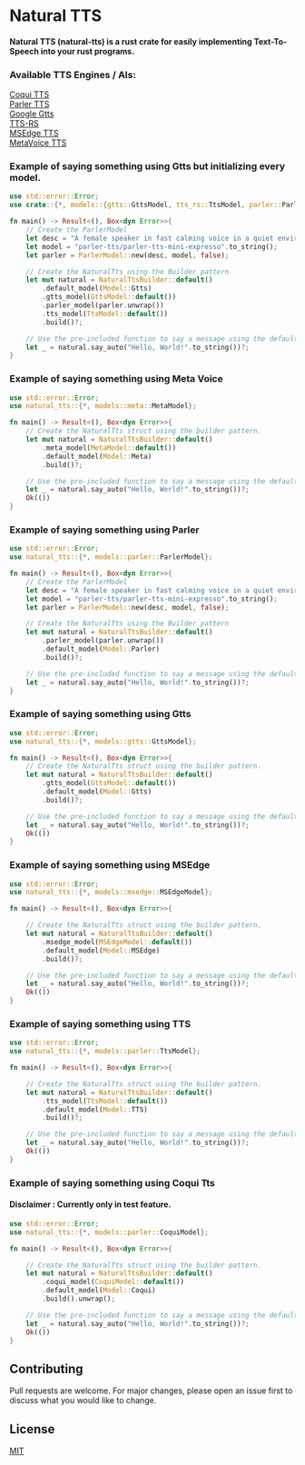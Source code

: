 # Natural TTS

#### Natural TTS (natural-tts) is a rust crate for easily implementing Text-To-Speech into your rust programs.

### Available TTS Engines / AIs:
[Coqui TTS](https://github.com/coqui-ai/TTS)\
[Parler TTS](https://github.com/huggingface/parler-tts)\
[Google Gtts](https://github.com/pndurette/gTTS)\
[TTS-RS](https://github.com/ndarilek/tts-rs)\
[MSEdge TTS](https://github.com/hs-CN/msedge-tts)\
[MetaVoice TTS](https://github.com/metavoiceio/metavoice-src)

### Example of saying something using Gtts but initializing every model.

```Rust
use std::error::Error;
use crate::{*, models::{gtts::GttsModel, tts_rs::TtsModel, parler::ParlerModel, msedge::MSEdgeModel}};

fn main() -> Result<(), Box<dyn Error>>{
    // Create the ParlerModel
    let desc = "A female speaker in fast calming voice in a quiet environment".to_string();
    let model = "parler-tts/parler-tts-mini-expresso".to_string();
    let parler = ParlerModel::new(desc, model, false);

    // Create the NaturalTts using the Builder pattern
    let mut natural = NaturalTtsBuilder::default()
        .default_model(Model::Gtts)
        .gtts_model(GttsModel::default())
        .parler_model(parler.unwrap())
        .tts_model(TtsModel::default())
        .build()?;

    // Use the pre-included function to say a message using the default_model.
    let _ = natural.say_auto("Hello, World!".to_string())?;
}

```

### Example of saying something using Meta Voice

```Rust
use std::error::Error;
use natural_tts::{*, models::meta::MetaModel};

fn main() -> Result<(), Box<dyn Error>>{
    // Create the NaturalTts struct using the builder pattern.
    let mut natural = NaturalTtsBuilder::default()
        .meta_model(MetaModel::default())
        .default_model(Model::Meta)
        .build()?;

    // Use the pre-included function to say a message using the default_model.
    let _ = natural.say_auto("Hello, World!".to_string())?;
    Ok(())
}

```

### Example of saying something using Parler

```Rust
use std::error::Error;
use natural_tts::{*, models::parler::ParlerModel};

fn main() -> Result<(), Box<dyn Error>>{
    // Create the ParlerModel
    let desc = "A female speaker in fast calming voice in a quiet environment".to_string();
    let model = "parler-tts/parler-tts-mini-expresso".to_string();
    let parler = ParlerModel::new(desc, model, false);

    // Create the NaturalTts using the Builder pattern
    let mut natural = NaturalTtsBuilder::default()
        .parler_model(parler.unwrap())
        .default_model(Model::Parler)
        .build()?;

    // Use the pre-included function to say a message using the default_model.
    let _ = natural.say_auto("Hello, World!".to_string())?;
}

```

### Example of saying something using Gtts

```Rust
use std::error::Error;
use natural_tts::{*, models::gtts::GttsModel};

fn main() -> Result<(), Box<dyn Error>>{
    // Create the NaturalTts struct using the builder pattern.
    let mut natural = NaturalTtsBuilder::default()
        .gtts_model(GttsModel::default())
        .default_model(Model::Gtts)
        .build()?;

    // Use the pre-included function to say a message using the default_model.
    let _ = natural.say_auto("Hello, World!".to_string())?;
    Ok(())
}

```

### Example of saying something using MSEdge

```Rust
use std::error::Error;
use natural_tts::{*, models::msedge::MSEdgeModel};

fn main() -> Result<(), Box<dyn Error>>{

    // Create the NaturalTts struct using the builder pattern.
    let mut natural = NaturalTtsBuilder::default()
        .msedge_model(MSEdgeModel::default())
        .default_model(Model::MSEdge)
        .build()?;

    // Use the pre-included function to say a message using the default_model.
    let _ = natural.say_auto("Hello, World!".to_string())?;
    Ok(())
}

```

### Example of saying something using TTS

```Rust
use std::error::Error;
use natural_tts::{*, models::parler::TtsModel};

fn main() -> Result<(), Box<dyn Error>>{

    // Create the NaturalTts struct using the builder pattern.
    let mut natural = NaturalTtsBuilder::default()
        .tts_model(TtsModel::default())
        .default_model(Model::TTS)
        .build()?;

    // Use the pre-included function to say a message using the default_model.
    let _ = natural.say_auto("Hello, World!".to_string())?;
    Ok(())
}

```

### Example of saying something using Coqui Tts
#### Disclaimer : Currently only in test feature.

```Rust
use std::error::Error;
use natural_tts::{*, models::parler::CoquiModel};

fn main() -> Result<(), Box<dyn Error>>{

    // Create the NaturalTts struct using the builder pattern.
    let mut natural = NaturalTtsBuilder::default()
        .coqui_model(CoquiModel::default())
        .default_model(Model::Coqui)
        .build().unwrap();

    // Use the pre-included function to say a message using the default_model.
    let _ = natural.say_auto("Hello, World!".to_string())?;
    Ok(())
}

```

## Contributing

Pull requests are welcome. For major changes, please open an issue first
to discuss what you would like to change.

## License

[MIT](https://choosealicense.com/licenses/mit/)
